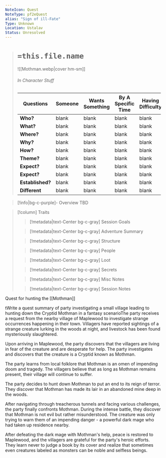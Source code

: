 ```yaml
---
NoteIcon: Quest
NoteType: pf2eQuest
alias: "Sign of ill-Fate"
Type: Unknown 
Location: Ustalav 
Status: Unresolved 
---
```


> # `=this.file.name`
> ![[Mothman.webp|cover hm-sm]]
> ###### In Character Stuff
> Questions |  Someone | Wants Something | By A Specific Time | Having Difficulty | Using | Because |
> ---|---|---|---|---|---|---|
> **Who?** | blank | blank | blank | blank | blank | blank | 
> **What?** | blank | blank | blank | blank | blank | blank | 
> **Where?** | blank | blank | blank | blank | blank | blank |
> **Why?** | blank | blank | blank | blank | blank | blank |
> **How?** | blank | blank | blank | blank | blank | blank | 
> **Theme?** | blank | blank | blank | blank | blank | blank | 
> **Expect?** | blank | blank | blank | blank | blank | blank |
> **Expect?** | blank | blank | blank | blank | blank | blank |
> **Established?** | blank | blank | blank | blank | blank | blank |
> **Different** | blank | blank | blank | blank | blank | blank |

> [!info|bg-c-purple]- Overview
TBD

> [!column] Traits
>> [!metadata|text-Center bg-c-gray] Session Goals
>> 
>
>> [!metadata|text-Center bg-c-gray] Adventure Summary
>> 
>
>> [!metadata|text-Center bg-c-gray] Structure
>> 
>
>> [!metadata|text-Center bg-c-gray] People
>>
>
>> [!metadata|text-Center bg-c-gray] Loot
>> 
>
>> [!metadata|text-Center bg-c-gray] Secrets 
>
>> [!metadata|text-Center bg-c-gray] Misc Notes
>> 
>
>> [!metadata|text-Center bg-c-gray] Session Notes
>> 


Quest for hunting the [[Mothman]] 

tWrite a quest summary of party investigating a small village leading to hunting down the Cryptid Mothman in a fantasy scenarioThe party receives a request from the nearby village of Maplewood to investigate strange occurrences happening in their town. Villagers have reported sightings of a strange creature lurking in the woods at night, and livestock has been found mysteriously slaughtered.

Upon arriving in Maplewood, the party discovers that the villagers are living in fear of the creature and are desperate for help. The party investigates and discovers that the creature is a Cryptid known as Mothman.

The party learns from local folklore that Mothman is an omen of impending doom and tragedy. The villagers believe that as long as Mothman remains present, their village will continue to suffer.

The party decides to hunt down Mothman to put an end to its reign of terror. They discover that Mothman has made its lair in an abandoned mine deep in the woods.

After navigating through treacherous tunnels and facing various challenges, the party finally confronts Mothman. During the intense battle, they discover that Mothman is not evil but rather misunderstood. The creature was only trying to warn them of an impending danger - a powerful dark mage who had taken up residence nearby.

After defeating the dark mage with Mothman's help, peace is restored to Maplewood, and the villagers are grateful for the party's heroic efforts. They learn never to judge a book by its cover and realize that sometimes even creatures labeled as monsters can be noble and selfless beings.